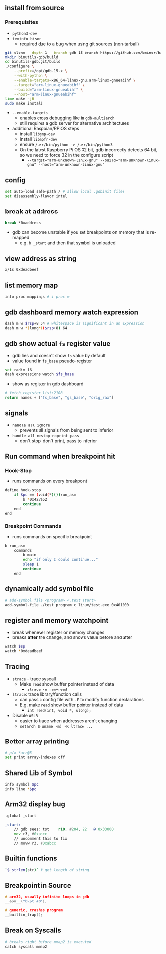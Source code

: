 ## install from source

### Prerequisites

- `python3-dev`
- `texinfo bison`
    - required due to a bug when using git sources (non-tarball)

```sh
git clone --depth 1 --branch gdb-15-branch https://github.com/bminor/binutils-gdb.git
mkdir binutils-gdb/build
cd binutils-gdb.git/build
./configure \
    --prefix=/opt/gdb-15.x \
    --with-python \
    --enable-targets=x86_64-linux-gnu,arm-linux-gnueabihf \
    --target="arm-linux-gnueabihf" \
    --build="arm-linux-gnueabihf" \
    --host="arm-linux-gnueabihf"
time make -j6
sudo make install
```

- `--enable-targets`
    - enables cross debugging like in `gdb-multiarch`
    - still requires a gdb server for alternative architectures
- additional Raspbian/RPiOS steps
    - install `libgmp-dev`
    - install `libmpfr-dev`
    - ensure `/usr/bin/python -> /usr/bin/python3`
    - On the latest Raspberry Pi OS 32 bit, gdb incorrectly detects 64 bit, so we need to force 32 in the configure script
        - `--target="arm-unknown-linux-gnu" --build="arm-unknown-linux-gnu" --host="arm-unknown-linux-gnu"`

## config

```sh
set auto-load safe-path / # allow local .gdbinit files
set disassembly-flavor intel
```
## break at address

```sh
break *0xaddress
```

- gdb can become unstable if you set breakpoints on memory that is re-mapped
    - e.g. `b _start` and then that symbol is unloaded
## view address as string

```sh
x/1s 0xdeadbeef
```

## list memory map

```sh
info proc mappings # i proc m
```

## gdb dashboard memory watch expression

```sh
dash m w $rsp+8 64 # whitespace is significant in an expression
dash m w *(long*)($rsp+8) 64
```

## gdb show actual `fs` register value

- gdb lies and doesn't show `fs` value by default
- value found in `fs_base` pseudo-register

```sh
set radix 16
dash expressions watch $fs_base
```

- show as register in gdb dashboard

```py
# fetch_register_list:2108
return names + ["fs_base", "gs_base", "orig_rax"]
```
## signals

- `handle all ignore`
    - prevents all signals from being sent to inferior
- `handle all nostop noprint pass`
    - don't stop, don't print, pass to inferior

## Run command when breakpoint hit

### Hook-Stop

- runs commands on every breakpoint

```sh
define hook-stop
    if $pc == (void(*)())run_asm
        b *0x427e52
        continue
    end
end
```

### Breakpoint Commands

- runs commands on specific breakpoint

```sh
b run_asm
    commands
        b main
        echo "if only I could continue..."
        sleep 1
        continue
    end
```

## dynamically add symbol file

```sh
# add-symbol file <program> <.text start>
add-symbol-file ./test_program_c_linux/test.exe 0x401000
```

## register and memory watchpoint

- break whenever register or memory changes
- breaks **after** the change, and shows value before and after

```sh
watch $sp
watch *0xdeadbeef
```

## Tracing

- `strace` - trace syscall
    - Make `read` show buffer pointer instead of data
        - `strace -e raw=read`
- `ltrace`: trace library/function calls
    - can pass a config file with `-F` to modify function declarations
    - E.g. make `read` show buffer pointer instead of data
        - `int read(int, void *, ulong);`
- Disable `ASLR`
    - easier to trace when addresses aren't changing
    - `setarch $(uname -m) -R ltrace ...`

## Better array printing

```sh
# p/x *arr@5
set print array-indexes off
```

## Shared Lib of Symbol

```sh
info symbol $pc
info line *$pc
```

## Arm32 display bug

```asm
.global _start

_start:
    // gdb sees: tst	r10, #204, 22	@ 0x33000
    mov r3, #0xabcc
    // uncomment this to fix
    // movw r3, #0xabcc
```

## Builtin functions

```sh
`$_strlen(str)` # get length of string
```

## Breakpoint in Source

```c
# arm32, usually infinite loops in gdb
__asm__("bkpt #0");

# generic, crashes program
__builtin_trap();
```

## Break on Syscalls

```sh
# breaks right before mmap2 is executed
catch syscall mmap2
```
